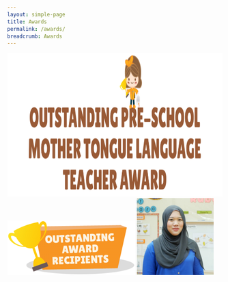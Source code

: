 ```yaml
---
layout: simple-page
title: Awards
permalink: /awards/
breadcrumb: Awards
---
```


<img class="avia_image" src="/sitedata/wp-content/uploads/2018/06/award-title-1030x337.png" alt="" title="award-title" height="337">


<img class="avia_image" src="/sitedata/wp-content/uploads/2018/06/outstanding-award-recipients-title-300x128.png" alt="" title="outstanding-award-recipients-title" height="128">

<img class="avia_image" src="/sitedata/wp-content/uploads/2018/08/04-Aimuniliyana-180x180.jpg" alt="Aimuniliyana" title="Aimuniliyana" height="180">
